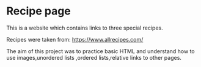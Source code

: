 # Recipe page

This is a website which contains links to three special recipes.

Recipes were taken from:  https://www.allrecipes.com/

The aim of this project was to practice basic HTML and understand how to use images,unordered lists ,ordered lists,relative links to other pages.

